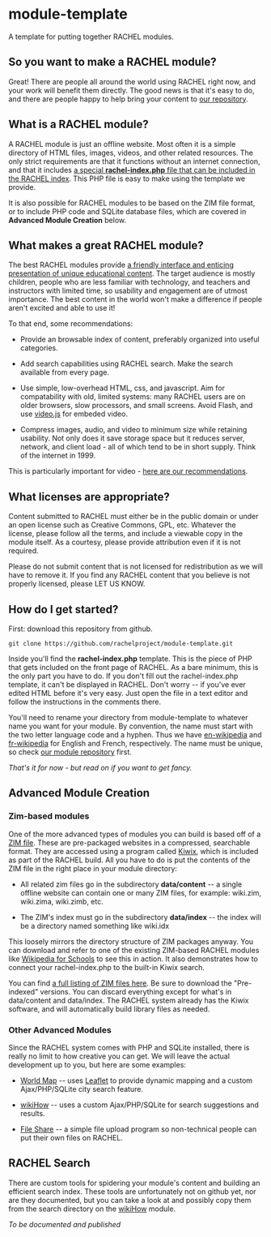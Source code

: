 # module-template

A template for putting together RACHEL modules.

## So you want to make a RACHEL module?

Great! There are people all around the world using RACHEL right now, and
your work will benefit them directly. The good news is that it's easy
to do, and there are people happy to help bring your content to
[our repository](http://dev.worldpossible.org/cgi/rachelmods.pl).

## What is a RACHEL module?

A RACHEL module is just an offline website. Most often it is a simple directory
of HTML files, images, videos, and other related resources. The only strict
requirements are that it functions without an internet connection, and that
it includes [a special **rachel-index.php** file that can be included in the
RACHEL index](http://dev.worldpossible.org/cgi/sample_wrap.php?moddir=en-ebooks).
This PHP file is easy to make using the template we provide.

It is also possible for RACHEL modules to be based on the ZIM file format,
or to include PHP code and SQLite database files, which are covered in
**Advanced Module Creation** below.

## What makes a great RACHEL module?

The best RACHEL modules provide [a friendly interface and enticing presentation
of unique educational content](http://dev.worldpossible.org/mods/en-ebooks/index.html).
The target audience is mostly children, people who are less familiar with
technology, and teachers and instructors with limited time, so usability and
engagement are of utmost importance. The best content in the world won't make a
difference if people aren't excited and able to use it!

To that end, some recommendations:

 * Provide an browsable index of content, preferably organized into
useful categories.

 * Add search capabilities using RACHEL search. Make the search available
from every page.

 * Use simple, low-overhead HTML, css, and javascript. Aim for compatability
with old, limited systems: many RACHEL users are on older browsers, slow
processors, and small screens. Avoid Flash, and use
[video.js](http://videojs.com/) for embeded video.

 * Compress images, audio, and video to minimum size while retaining
usability.  Not only does it save storage space but it reduces server, network,
and client load - all of which tend to be in short supply. Think of the
internet in 1999. 

This is particularly important for video -
[here are our recommendations](../../wiki/Video-Quality-Guide).

## What licenses are appropriate?

Content submitted to RACHEL must either be in the public domain or under an
open license such as Creative Commons, GPL, etc. Whatever the license, please
follow all the terms, and include a viewable copy in the module itself.
As a courtesy, please provide attribution even if it is not required.

Please do not submit content that is not licensed for redistribution as we will
have to remove it. If you find any RACHEL content that you believe is not
properly licensed, please LET US KNOW.

## How do I get started?

First: download this repository from github.

  `git clone https://github.com/rachelproject/module-template.git`

Inside you'll find the **rachel-index.php** template. This is the piece of PHP
that gets included on the front page of RACHEL. As a bare minimum, this is the
only part you have to do. If you don't fill out the rachel-index.php template,
it can't be displayed in RACHEL. Don't worry -- if you've ever edited HTML
before it's very easy. Just open the file in a text editor and follow the
instructions in the comments there.

You'll need to rename your directory from module-template to whatever name
you want for your module. By convention, the name must start with the two
letter language code and a hyphen. Thus we have
[en-wikipedia](http://dev.worldpossible.org/cgi/viewmod.pl?module_id=20) and
[fr-wikipedia](http://dev.worldpossible.org/cgi/viewmod.pl?module_id=77)
for English and French, respectively. The name must be unique, so check
[our module repository](http://dev.worldpossible.org/cgi/rachelmods.pl) first.

*That's it for now - but read on if you want to get fancy.*

## Advanced Module Creation

### Zim-based modules

One of the more advanced types of modules you can build is based off
of a [ZIM file](https://en.wikipedia.org/wiki/ZIM_\(file_format\)). These
are pre-packaged websites in a compressed, searchable format. They are
accessed using a program called [Kiwix](http://wiki.kiwix.org/wiki/Software),
which is included as part of the RACHEL build. All you have to do is put
the contents of the ZIM file in the right place in your module directory:

* All related zim files go in the subdirectory **data/content**
  -- a single offline website can contain one or many ZIM files,
  for example: wiki.zim, wiki.zima, wiki.zimb, etc.

* The ZIM's index must go in the subdirectory **data/index**
  -- the index will be a directory named something like wiki.idx

This loosely mirrors the directory structure of ZIM packages anyway. You can
download and refer to one of the existing ZIM-based RACHEL modules like
[Wikipedia for Schools](http://dev.worldpossible.org/cgi/viewmod.pl?module_id=50) to see this in action. It also demonstrates how to connect your
rachel-index.php to the built-in Kiwix search.

You can find [a full listing of ZIM files here](http://wiki.kiwix.org/wiki/Content_in_all_languages). Be sure to download the "Pre-indexed" versions. You can
discard everything except for what's in data/content and data/index. The RACHEL system
already has the Kiwix software, and will automatically build library files as
needed.

### Other Advanced Modules

Since the RACHEL system comes with PHP and SQLite installed, there is really
no limit to how creative you can get. We will leave the actual development
up to you, but here are some examples:

* [World Map](http://dev.worldpossible.org/cgi/viewmod.pl?module_id=100) --
  uses [Leaflet](http://leafletjs.com/) to provide dynamic mapping and a
  custom Ajax/PHP/SQLite city search feature.

* [wikiHow](http://dev.worldpossible.org/cgi/viewmod.pl?module_id=102) --
  uses a custom Ajax/PHP/SQLite for search suggestions and results.

* [File Share](http://dev.worldpossible.org/cgi/viewmod.pl?module_id=60) --
  a simple file upload program so non-technical people can put their own
  files on RACHEL.  

## RACHEL Search

There are custom tools for spidering your module's content and building an
efficient search index. These tools are unfortunately not on github yet,
nor are they documented, but you can take a look at and possibly copy them
from the search directory on the
[wikiHow](http://dev.worldpossible.org/cgi/viewmod.pl?module_id=102) module.

*To be documented and published*

